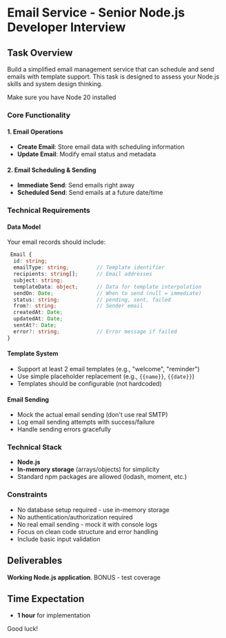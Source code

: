 # Email Service - Senior Node.js Developer Interview

## Task Overview
Build a simplified email management service that can schedule and send emails with template support. This task is designed to assess your Node.js skills and system design thinking.

Make sure you have Node 20 installed

### Core Functionality

#### 1. Email Operations
- **Create Email**: Store email data with scheduling information
- **Update Email**: Modify email status and metadata

#### 2. Email Scheduling & Sending
- **Immediate Send**: Send emails right away
- **Scheduled Send**: Send emails at a future date/time

### Technical Requirements

#### Data Model
Your email records should include:
```typescript
 Email {
  id: string;
  emailType: string;         // Template identifier
  recipients: string[];      // Email addresses
  subject: string;
  templateData: object;      // Data for template interpolation
  sendOn: Date;              // When to send (null = immediate)
  status: string;            // pending, sent, failed
  from?: string;             // Sender email
  createdAt: Date;
  updatedAt: Date;
  sentAt?: Date;
  error?: string;            // Error message if failed
}
```

#### Template System
- Support at least 2 email templates (e.g., "welcome", "reminder")
- Use simple placeholder replacement (e.g., `{{name}}`, `{{date}}`)
- Templates should be configurable (not hardcoded)

#### Email Sending
- Mock the actual email sending (don't use real SMTP)
- Log email sending attempts with success/failure
- Handle sending errors gracefully

### Technical Stack
- **Node.js**
- **In-memory storage** (arrays/objects) for simplicity
- Standard npm packages are allowed (lodash, moment, etc.)

### Constraints
- No database setup required - use in-memory storage
- No authentication/authorization required
- No real email sending - mock it with console logs
- Focus on clean code structure and error handling
- Include basic input validation

## Deliverables

**Working Node.js application**. BONUS - test coverage

## Time Expectation
- **1 hour** for implementation

Good luck!
